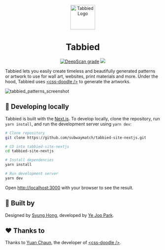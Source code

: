 <p align="center">
  <img src="https://user-images.githubusercontent.com/1064036/102738324-5c79f900-430f-11eb-8403-c4c8aa786dc9.png" alt="Tabbied Logo" width="80" />
</p>
<h1 align="center">Tabbied</h1>
<p align="center">
  <a href="https://deepscan.io/dashboard#view=project&tid=10181&pid=14972&bid=290677"><img src="https://deepscan.io/api/teams/10181/projects/14972/branches/290677/badge/grade.svg" alt="DeepScan grade"></a>
  <a href="https://www.codacy.com/gh/subwaymatch/tabbied-site-nextjs/dashboard?utm_source=github.com&amp;utm_medium=referral&amp;utm_content=subwaymatch/tabbied-site-nextjs&amp;utm_campaign=Badge_Grade"><img src="https://app.codacy.com/project/badge/Grade/40c0ce7aab95429aa5660d0db16fe353"/></a>
</p>

Tabbied lets you easily create timeless and beautifully generated patterns or artwork to use for wall art, websites, print materials and more. Under the hood, Tabbied uses <a href="https://css-doodle.com/">&lt;css-doodle /&gt;</a> to generate the artworks.

![tabbied_patterns_screenshot](https://user-images.githubusercontent.com/1064036/102739688-6e5d9b00-4313-11eb-88b9-c3ddb11c04b3.jpg)

## 🚀 Developing locally

Tabbied is built with the <a href="https://nextjs.org/">Next.js</a>. To develop locally, clone the repository, run `yarn install`, and run the development server using `yarn dev`:

```bash
# Clone repository
git clone https://github.com/subwaymatch/tabbied-site-nextjs.git

# CD into tabbied-site-nextjs
cd tabbied-site-nextjs

# Install dependencies
yarn install

# Run development server
yarn dev
```

Open [http://localhost:3000](http://localhost:3000) with your browser to see the result.

## 🔨 Built by

Designed by <a href="https://www.syunghong.com/">Syung Hong</a>, developed by <a href="https://park.is">Ye Joo Park</a>.


## ❤️ Thanks to

Thanks to <a href="https://yuanchuan.dev/">Yuan Chaun</a>, the developer of <a href="https://css-doodle.com/">&lt;css-doodle /&gt;</a>.
